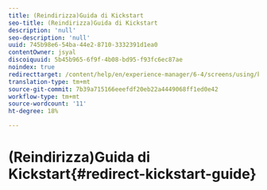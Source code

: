```yaml
---
title: (Reindirizza)Guida di Kickstart
seo-title: (Reindirizza)Guida di Kickstart
description: 'null'
seo-description: 'null'
uuid: 745b98e6-54ba-44e2-8710-3332391d1ea0
contentOwner: jsyal
discoiquuid: 5b45b965-6f9f-4b08-bd95-f93fc6ec87ae
noindex: true
redirecttarget: /content/help/en/experience-manager/6-4/screens/using/kickstart-for-aem-screens
translation-type: tm+mt
source-git-commit: 7b39a715166eeefdf20eb22a4449068ff1ed0e42
workflow-type: tm+mt
source-wordcount: '11'
ht-degree: 18%

---
```



# (Reindirizza)Guida di Kickstart{#redirect-kickstart-guide}

